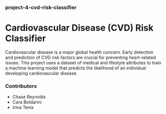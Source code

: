 ### project-4-cvd-risk-classifier

# Cardiovascular Disease (CVD) Risk Classifier

Cardiovascular disease is a major global health concern. Early detection and prediction of CVD risk factors are crucial for preventing heart-related issues. This project uses a dataset of medical and lifestyle attributes to train a machine learning model that predicts the likelihood of an individual developing cardiovascular disease.

### Contributors
- Chase Reynolds
- Cara Boldarini
- Irina Tenis

